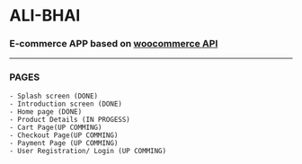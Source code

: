 # ALI-BHAI
### E-commerce APP based on  <a href="https://woocommerce.github.io/woocommerce-rest-api-docs/">woocommerce API</a>
---------------------------------------------------------------
### PAGES
    - Splash screen (DONE)
    - Introduction screen (DONE)
    - Home page (DONE)
    - Product Details (IN PROGESS)
    - Cart Page(UP COMMING)
    - Checkout Page(UP COMMING)
    - Payment Page (UP COMMING)
    - User Registration/ Login (UP COMMING)
